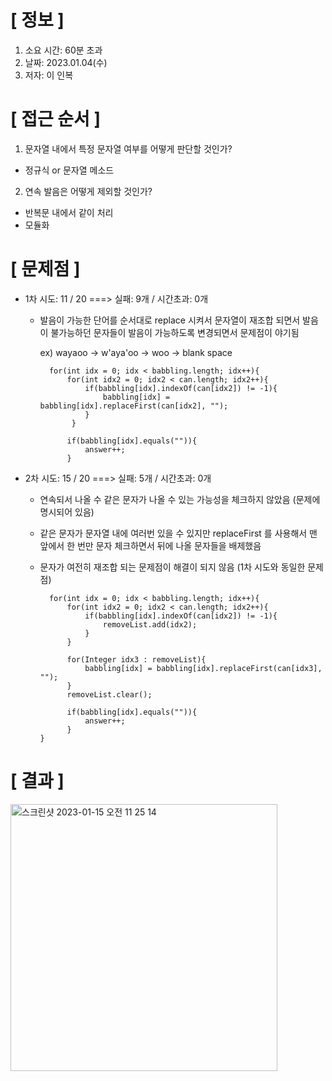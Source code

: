 # **[ 정보 ]**
1. 소요 시간: 60분 초과
2. 날짜: 2023.01.04(수)
3. 저자: 이 인복

# **[ 접근 순서 ]**
1. 문자열 내에서 특정 문자열 여부를 어떻게 판단할 것인가?
- 정규식 or 문자열 메소드

2. 연속 발음은 어떻게 제외할 것인가?
- 반복문 내에서 같이 처리
- 모듈화 

     
# **[ 문제점 ]**
- 1차 시도: 11 / 20 ===> 실패: 9개 / 시간초과: 0개
    - 발음이 가능한 단어를 순서대로 replace 시켜서 문자열이 재조합 되면서 발음이 불가능하던 문자들이
      발음이 가능하도록 변경되면서 문제점이 야기됨
      
      ex) wayaoo -> w'aya'oo -> woo -> blank space

            for(int idx = 0; idx < babbling.length; idx++){
                for(int idx2 = 0; idx2 < can.length; idx2++){
                    if(babbling[idx].indexOf(can[idx2]) != -1){
                        babbling[idx] = babbling[idx].replaceFirst(can[idx2], "");
                    }
                 }
      
                if(babbling[idx].equals("")){
                    answer++;
                }
      
- 2차 시도: 15 / 20 ===> 실패: 5개 / 시간초과: 0개
    - 연속되서 나올 수 같은 문자가 나올 수 있는 가능성을 체크하지 않았음 (문제에 명시되어 있음)
    - 같은 문자가 문자열 내에 여러번 있을 수 있지만 replaceFirst 를 사용해서 맨 앞에서 한 번만 문자 체크하면서 
      뒤에 나올 문자들을 배제했음
    - 문자가 여전히 재조합 되는 문제점이 해결이 되지 않음 (1차 시도와 동일한 문제점)
    
            for(int idx = 0; idx < babbling.length; idx++){
                for(int idx2 = 0; idx2 < can.length; idx2++){
                    if(babbling[idx].indexOf(can[idx2]) != -1){
                        removeList.add(idx2);
                    }
                }
    
                for(Integer idx3 : removeList){
                    babbling[idx] = babbling[idx].replaceFirst(can[idx3], "");
                }
                removeList.clear();
    
                if(babbling[idx].equals("")){
                    answer++;
                }
          }
          

# **[ 결과 ]**
<img width="427" alt="스크린샷 2023-01-15 오전 11 25 14" src="https://user-images.githubusercontent.com/59809278/212519777-1d9ef6c2-9385-4b9d-bbb4-72e3f8666cc5.png">
